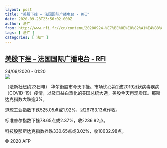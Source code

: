 ```yaml
---
layout: post
title: "美股下挫 – 法国国际广播电台 - RFI"
date: 2020-09-23T23:56:02.000Z
author: 法广
from: http://www.rfi.fr//cn/contenu/20200924-%E7%BE%8E%E8%82%A1%E4%B8%8B%E6%8C%AB
tags: [ 法广 ]
categories: [ 法广 ]
---
```

<!--1600905362000-->
[美股下挫 – 法国国际广播电台 - RFI](http://www.rfi.fr//cn/contenu/20200924-%E7%BE%8E%E8%82%A1%E4%B8%8B%E6%8C%AB)
------

<div>
<div>24/09/2020 - 01:20</div><img src="https://s.rfi.fr/media/display/3f2c5d10-fdf6-11ea-897d-005056bf87d6/w:310/p:16x9/eco0002b.200924072006.jpg"><div class="t-content__body u-clearfix">            <p>（法新社纽约23日电）    华尔街股市今天下挫。市场忧心第2波2019冠状病毒疾病（COVID-19）疫情，以及日益白热化的美国总统大选，美股今天再现卖压。那斯达克指数大跌逾3%。</p><p>    道琼工业指数下跌525.05点或1.92%，以26763.13点作收。</p><p>    标准普尔指数下挫78.65点或2.37%，收3236.92点。</p><p>    科技股那斯达克指数挫跌330.65点或3.02%，收10632.98点。</p>            <p class="t-copyright">© 2020 AFP</p>        </div>
</div>
